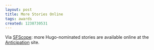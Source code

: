 ```yaml
---
layout: post
title: More Stories Online
tags: awards
created: 1238730531
---
```

Via [SFScope](http://sfscope.com/2009/03/hugo-nominated-stories-availab.html):  more Hugo-nominated stories are available online at the [Anticipation](http://anticipationsf.ca/English/Hugos) site.
